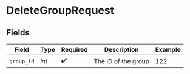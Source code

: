 # DeleteGroupRequest


## Fields

| Field               | Type                | Required            | Description         | Example             |
| ------------------- | ------------------- | ------------------- | ------------------- | ------------------- |
| `group_id`          | *int*               | :heavy_check_mark:  | The ID of the group | 122                 |